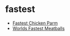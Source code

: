 # fastest

 * [Fastest Chicken Parm](../index/f/fastest-chicken-parm.json)
 * [Worlds Fastest Meatballs](../index/w/worlds-fastest-meatballs.json)
